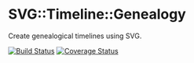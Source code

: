 # SVG::Timeline::Genealogy

Create genealogical timelines using SVG.

[![Build Status](https://travis-ci.org/davorg/svg-timeline-genealogy.svg?branch=master)](https://travis-ci.org/davorg/svg-timeline-genealogy) [![Coverage Status](https://coveralls.io/repos/github/davorg/svg-timeline-genealogy/badge.svg?branch=master)](https://coveralls.io/github/davorg/svg-timeline-genealogy?branch=master)
